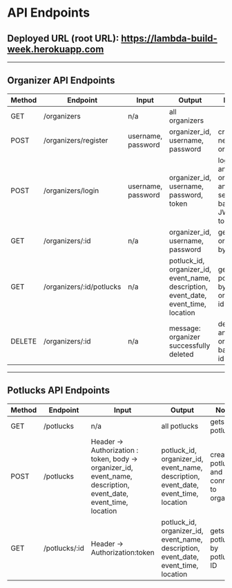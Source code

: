 # API Endpoints

## Deployed URL (root URL): https://lambda-build-week.herokuapp.com
---
## Organizer API Endpoints

|Method   | Endpoint      |Input    | Output  | Notes  |
|------   | -----------   | ------- | ------- | ------ |
|GET     | /organizers   | n/a     | all organizers|   |
|POST     | /organizers/register   | username, password    | organizer_id, username, password| creates a new organizer   |
|POST     | /organizers/login   | username, password    | organizer_id, username, password, token| logs in an organizer and sends back JWT token  |
|GET     | /organizers/:id   | n/a    | organizer_id, username, password| gets organizer by id  |
|GET     | /organizers/:id/potlucks   | n/a    | potluck_id, organizer_id, event_name, description, event_date, event_time, location| gets all potlucks by organizer id  |
|DELETE     | /organizers/:id   | n/a    | message: organizer successfully deleted | deletes an organizer based on id  |

---

## Potlucks API Endpoints
|Method   | Endpoint      |Input    | Output  | Notes  |
|------   | -----------   | ------- | ------- | ------ |
|GET     | /potlucks   | n/a     | all potlucks| gets all potlucks   |
|POST     | /potlucks   | Header -> Authorization : token, body -> organizer_id, event_name, description, event_date, event_time, location     |potluck_id, organizer_id, event_name, description, event_date, event_time, location| creates a potluck and connects to organizer   |
|GET     | /potlucks/:id   | Header -> Authorization:token     | potluck_id, organizer_id, event_name, description, event_date, event_time, location| gets potluck by potluck ID   |




